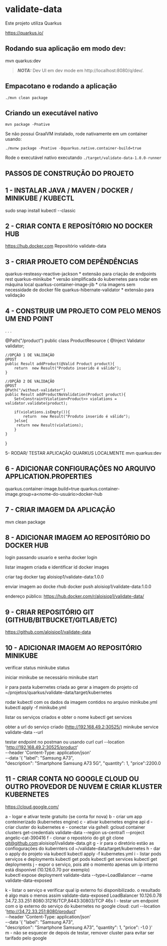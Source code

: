 # validate-data

Este projeto utiliza Quarkus

https://quarkus.io/

## Rodando sua aplicação em modo dev:
mvn quarkus:dev


> **_NOTA:_**   Dev UI em dev mode em http://localhost:8080/q/dev/.

## Empacotano e rodando a aplicação
```shell script
./mvn clean package
```

## Criando un executável nativo
```shell script
mvn package -Pnative
```


Se não possui GraalVM instalado, rode nativamente em um container usando: 
```shell script
./mvnw package -Pnative -Dquarkus.native.container-build=true
```

Rode o executável nativo executando `./target/validate-data-1.0.0-runner`



PASSOS DE CONSTRUÇÃO DO PROJETO
-----------------------------------------------------------------------------------


1 - INSTALAR JAVA / MAVEN / DOCKER / MINIKUBE / KUBECTL
-----------------------------------------------------------------------------------
sudo snap install kubectl --classic

2 - CRIAR CONTA  E REPOSÍTÓRIO NO DOCKER HUB
-----------------------------------------------------------------------------------
https://hub.docker.com
Repositório validate-data


3 - CRIAR PROJETO COM DEPÊNDÊNCIAS
-----------------------------------------------------------------------------------

quarkus-resteasy-reactive-jackson	* extensão para criação de endpoints rest
quarkus-minikube			* versão simplificada do kubernetes para rodar em máquina local
quarkus-container-image-jib   		* cria imagens sem necessidade de docker file
quarkus-hibernate-validator		* extensão para validação


4 - CONSTRUIR UM PROJETO COM PELO MENOS UM END POINT
-----------------------------------------------------------------------------------
.
.
.

@Path("/product")
public class ProductResource {
@Inject
Validator validator;

    //OPÇÃO 1 DE VALIDAÇÃO 
    @POST
    public Result addProduct(@Valid Product product){
        return  new Result("Produto inserido é válido");
    }

    //OPÇÃO 2 DE VALIDAÇÃO 
    @POST
    @Path("/without-validator")
    public Result addProductNoValidation(Product product){
        Set<ConstraintViolation<Product>> violations = validator.validate(product);

        if(violations.isEmpty()){
            return  new Result("Produto inserido é válido");
        }else{
         return new Result(violations);
        }
    }

}

5- RODAR/ TESTAR APLICAÇÃO QUARKUS LOCALMENTE
mvn quarkus:dev



6 - ADICIONAR CONFIGURAÇÕES NO ARQUIVO APPLICATION.PROPERTIES
-----------------------------------------------------------------------------------
quarkus.container-image.build=true
quarkus.container-image.group=a<nome-do-usuário>docker-hub


7 - CRIAR IMAGEM DA APLICAÇÃO
-----------------------------------------------------------------------------------
mvn clean package


8 - ADICIONAR IMAGEM AO REPOSITÓRIO DO DOCKER HUB
-----------------------------------------------------------------------------------
login passando usuario e senha
docker login

listar imagem criada e identificar id
docker images

criar tag
docker tag <id-da-imagem> aloisiop1/validate-data:1.0.0

enviar imagem ao docke rhub
docker push aloisiop1/validate-data:1.0.0

endereço público:
https://hub.docker.com/r/aloisiop1/validate-data/


9 - CRIAR REPOSITÓRIO GIT (GITHUB/BITBUCKET/GITLAB/ETC)
-----------------------------------------------------------------------------------
https://github.com/aloisiop1/validate-data


10 - ADICIONAR IMAGEM AO REPOSITÓRIO MINIKUBE
-----------------------------------------------------------------------------------
verificar status
minikube status

iniciar minikube se necessário
minikube start

ir para pasta kubernetes criada ao gerar a imagem do projeto
cd ~/projetos/quarkus/validate-data/target/kubernetes

rodar kubectl com os dados da imagem contidos no arquivo minikube.yml
kubectl apply -f minikube.yml

listar os serviços criados e obter o nome
kubectl get services

obter a url do  serviço criado (http://192.168.49.2:30525/)
minikube service validate-data --url

testar endpoint no postman ou usando curl
curl --location 'http://192.168.49.2:30525/product' \
--header 'Content-Type: application/json' \
--data '{
"label": "Samsung A73",    
"description": "Smartphone Samsung A73 5G",
"quantity": 1,
"price":2200.0


11 - CRIAR CONTA NO GOOGLE CLOUD OU OUTRO PROVEDOR DE NUVEM E CRIAR KLUSTER KUBERNETES
-----------------------------------------------------------------------------------   
https://cloud.google.com/

a - logar e ativar teste gratuito (se conta for nova)
b - criar um app conteinerizado (kubernetes engine)
c - ativar kubernetes engine api
d - criar cluster do kubernetes
e - conectar via gshell:
gcloud container clusters get-credentials validate-data --region us-central1 --project angelic-cat-390416
f - clonar o repostório do git
git clone git@github.com:aloisiop1/validate-data.git
g - ir para o diretório estão as confiogurações do kubernters
cd ~/validate-data/target/kubernetes
h - dar o apply do projeto via kubectl
kubectl apply -f kubernetes.yml
i - listar pods serviços e deployments
kubectl get pods
kubectl get services
kubectl get deployments
j - expor o serviço, pois até o momento apenas um ip interno está disponível (10.126.0.70 por exemplo)    
kubectl expose deployment validate-data --type=LoadBalancer --name validate-data-exposed

k - listar o serviço e verificar qual ip externo foi disponibilizado. o resultado é algo  mais o menos assim
validate-data-exposed   LoadBalancer   10.126.0.78    34.72.33.251   8080:31216/TCP,8443:30803/TCP   46s
l - testar um endpoint com o ip externo do serviço do kubernetes no google cloud:
curl --location 'http://34.72.33.251:8080/product' \
--header 'Content-Type: application/json' \
--data '{
"label": "Samsung A73",    
"description": "Smartphone Samsung A73",
"quantity": 1,
"price": -1.0
}'    
m - não se esquecer de depois de testar, remover cluster para evitar ser tarifado pelo google